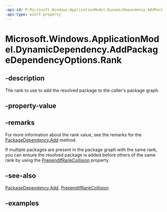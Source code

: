 ```yaml
---
-api-id: P:Microsoft.Windows.ApplicationModel.DynamicDependency.AddPackageDependencyOptions.Rank
-api-type: winrt property
---
```


# Microsoft.Windows.ApplicationModel.DynamicDependency.AddPackageDependencyOptions.Rank

<!--
public int Rank { get; set; }
-->


## -description

The rank to use to add the resolved package to the caller's package graph.

## -property-value

## -remarks

For more information about the rank value, see the remarks for the [PackageDependency.Add](packagedependency_add_1022868492.md) method.

If multiple packages are present in the package graph with the same rank, you can ensure the resolved package is added before others of the same rank by using the [PrependIfRankCollision](addpackagedependencyoptions_prependifrankcollision.md) property.

## -see-also

[PackageDependency.Add](packagedependency_add_1022868492.md), [PrependIfRankCollision](addpackagedependencyoptions_prependifrankcollision.md)

## -examples
